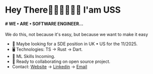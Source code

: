 Hey There👋🏼👨🏽‍🦱🤝 I'am USS
=======================================================================================================================================

#### # WE • ARE • SOFTWARE ENGINEER...
We do this, not because it's easy, but because we want to make it easy

* 👀 Maybe looking for a SDE position in UK • US for the 11/2025.
* 🖥️ Technologies: TS → Rust → Dart.
* 🌱 ML Skills Incoming.
* 🤝 Ready to collaborating on open source project.
* Contact: [Website](https://uss-franckmekoulou.web.app/) → [Linkedin](https://www.linkedin.com/in/franck-mekoulou/) → [Email](mailto:franckmekoulou.dev@hotmail.com)
